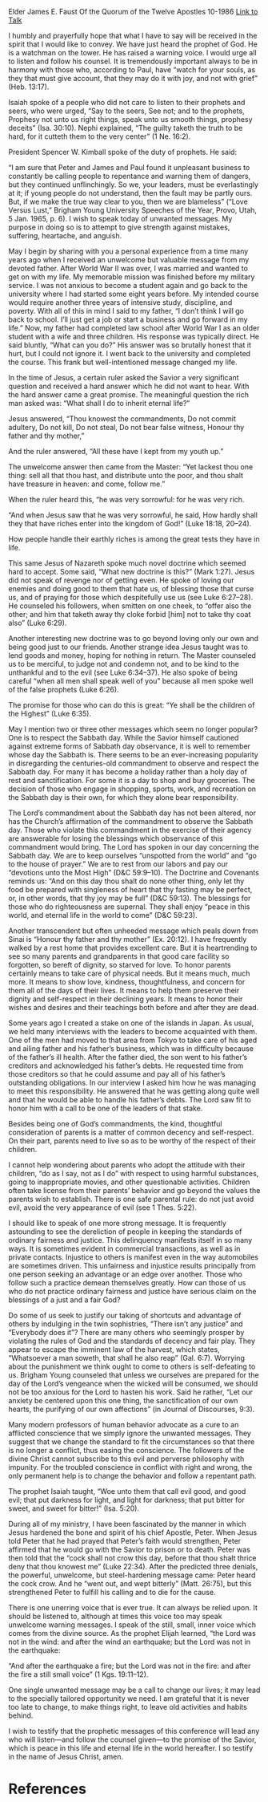 Elder James E. Faust
Of the Quorum of the Twelve Apostles
10-1986
[Link to Talk](https://www.churchofjesuschrist.org/study/general-conference/1986/10/unwanted-messages?lang=eng)

I humbly and prayerfully hope that what I have to say will be received in the spirit that I would like to convey. We have just heard the prophet of God. He is a watchman on the tower. He has raised a warning voice. I would urge all to listen and follow his counsel. It is tremendously important always to be in harmony with those who, according to Paul, have “watch for your souls, as they that must give account, that they may do it with joy, and not with grief” (Heb. 13:17).

Isaiah spoke of a people who did not care to listen to their prophets and seers, who were urged, “Say to the seers, See not; and to the prophets, Prophesy not unto us right things, speak unto us smooth things, prophesy deceits” (Isa. 30:10). Nephi explained, “The guilty taketh the truth to be hard, for it cutteth them to the very center” (1 Ne. 16:2).

President Spencer W. Kimball spoke of the duty of prophets. He said:

“I am sure that Peter and James and Paul found it unpleasant business to constantly be calling people to repentance and warning them of dangers, but they continued unflinchingly. So we, your leaders, must be everlastingly at it; if young people do not understand, then the fault may be partly ours. But, if we make the true way clear to you, then we are blameless” (“Love Versus Lust,” Brigham Young University Speeches of the Year, Provo, Utah, 5 Jan. 1965, p. 6). I wish to speak today of unwanted messages. My purpose in doing so is to attempt to give strength against mistakes, suffering, heartache, and anguish.

May I begin by sharing with you a personal experience from a time many years ago when I received an unwelcome but valuable message from my devoted father. After World War II was over, I was married and wanted to get on with my life. My memorable mission was finished before my military service. I was not anxious to become a student again and go back to the university where I had started some eight years before. My intended course would require another three years of intensive study, discipline, and poverty. With all of this in mind I said to my father, “I don’t think I will go back to school. I’ll just get a job or start a business and go forward in my life.” Now, my father had completed law school after World War I as an older student with a wife and three children. His response was typically direct. He said bluntly, “What can you do?” His answer was so brutally honest that it hurt, but I could not ignore it. I went back to the university and completed the course. This frank but well-intentioned message changed my life.

In the time of Jesus, a certain ruler asked the Savior a very significant question and received a hard answer which he did not want to hear. With the hard answer came a great promise. The meaningful question the rich man asked was: “What shall I do to inherit eternal life?”

Jesus answered, “Thou knowest the commandments, Do not commit adultery, Do not kill, Do not steal, Do not bear false witness, Honour thy father and thy mother,”

And the ruler answered, “All these have I kept from my youth up.”

The unwelcome answer then came from the Master: “Yet lackest thou one thing: sell all that thou hast, and distribute unto the poor, and thou shalt have treasure in heaven: and come, follow me.”

When the ruler heard this, “he was very sorrowful: for he was very rich.

“And when Jesus saw that he was very sorrowful, he said, How hardly shall they that have riches enter into the kingdom of God!” (Luke 18:18, 20–24).

How people handle their earthly riches is among the great tests they have in life.

This same Jesus of Nazareth spoke much novel doctrine which seemed hard to accept. Some said, “What new doctrine is this?” (Mark 1:27). Jesus did not speak of revenge nor of getting even. He spoke of loving our enemies and doing good to them that hate us, of blessing those that curse us, and of praying for those which despitefully use us (see Luke 6:27–28). He counseled his followers, when smitten on one cheek, to “offer also the other; and him that taketh away thy cloke forbid [him] not to take thy coat also” (Luke 6:29).

Another interesting new doctrine was to go beyond loving only our own and being good just to our friends. Another strange idea Jesus taught was to lend goods and money, hoping for nothing in return. The Master counseled us to be merciful, to judge not and condemn not, and to be kind to the unthankful and to the evil (see Luke 6:34–37). He also spoke of being careful “when all men shall speak well of you” because all men spoke well of the false prophets (Luke 6:26).

The promise for those who can do this is great: “Ye shall be the children of the Highest” (Luke 6:35).

May I mention two or three other messages which seem no longer popular? One is to respect the Sabbath day. While the Savior himself cautioned against extreme forms of Sabbath day observance, it is well to remember whose day the Sabbath is. There seems to be an ever-increasing popularity in disregarding the centuries-old commandment to observe and respect the Sabbath day. For many it has become a holiday rather than a holy day of rest and sanctification. For some it is a day to shop and buy groceries. The decision of those who engage in shopping, sports, work, and recreation on the Sabbath day is their own, for which they alone bear responsibility.

The Lord’s commandment about the Sabbath day has not been altered, nor has the Church’s affirmation of the commandment to observe the Sabbath day. Those who violate this commandment in the exercise of their agency are answerable for losing the blessings which observance of this commandment would bring. The Lord has spoken in our day concerning the Sabbath day. We are to keep ourselves “unspotted from the world” and “go to the house of prayer.” We are to rest from our labors and pay our “devotions unto the Most High” (D&C 59:9–10). The Doctrine and Covenants reminds us: “And on this day thou shalt do none other thing, only let thy food be prepared with singleness of heart that thy fasting may be perfect, or, in other words, that thy joy may be full” (D&C 59:13). The blessings for those who do righteousness are supernal. They shall enjoy “peace in this world, and eternal life in the world to come” (D&C 59:23).

Another transcendent but often unheeded message which peals down from Sinai is “Honour thy father and thy mother” (Ex. 20:12). I have frequently walked by a rest home that provides excellent care. But it is heartrending to see so many parents and grandparents in that good care facility so forgotten, so bereft of dignity, so starved for love. To honor parents certainly means to take care of physical needs. But it means much, much more. It means to show love, kindness, thoughtfulness, and concern for them all of the days of their lives. It means to help them preserve their dignity and self-respect in their declining years. It means to honor their wishes and desires and their teachings both before and after they are dead.

Some years ago I created a stake on one of the islands in Japan. As usual, we held many interviews with the leaders to become acquainted with them. One of the men had moved to that area from Tokyo to take care of his aged and ailing father and his father’s business, which was in difficulty because of the father’s ill health. After the father died, the son went to his father’s creditors and acknowledged his father’s debts. He requested time from those creditors so that he could assume and pay all of his father’s outstanding obligations. In our interview I asked him how he was managing to meet this responsibility. He answered that he was getting along quite well and that he would be able to handle his father’s debts. The Lord saw fit to honor him with a call to be one of the leaders of that stake.

Besides being one of God’s commandments, the kind, thoughtful consideration of parents is a matter of common decency and self-respect. On their part, parents need to live so as to be worthy of the respect of their children.

I cannot help wondering about parents who adopt the attitude with their children, “do as I say, not as I do” with respect to using harmful substances, going to inappropriate movies, and other questionable activities. Children often take license from their parents’ behavior and go beyond the values the parents wish to establish. There is one safe parental rule: do not just avoid evil, avoid the very appearance of evil (see 1 Thes. 5:22).

I should like to speak of one more strong message. It is frequently astounding to see the dereliction of people in keeping the standards of ordinary fairness and justice. This delinquency manifests itself in so many ways. It is sometimes evident in commercial transactions, as well as in private contacts. Injustice to others is manifest even in the way automobiles are sometimes driven. This unfairness and injustice results principally from one person seeking an advantage or an edge over another. Those who follow such a practice demean themselves greatly. How can those of us who do not practice ordinary fairness and justice have serious claim on the blessings of a just and a fair God?

Do some of us seek to justify our taking of shortcuts and advantage of others by indulging in the twin sophistries, “There isn’t any justice” and “Everybody does it”? There are many others who seemingly prosper by violating the rules of God and the standards of decency and fair play. They appear to escape the imminent law of the harvest, which states, “Whatsoever a man soweth, that shall he also reap” (Gal. 6:7). Worrying about the punishment we think ought to come to others is self-defeating to us. Brigham Young counseled that unless we ourselves are prepared for the day of the Lord’s vengeance when the wicked will be consumed, we should not be too anxious for the Lord to hasten his work. Said he rather, “Let our anxiety be centered upon this one thing, the sanctification of our own hearts, the purifying of our own affections” (in Journal of Discourses, 9:3).

Many modern professors of human behavior advocate as a cure to an afflicted conscience that we simply ignore the unwanted messages. They suggest that we change the standard to fit the circumstances so that there is no longer a conflict, thus easing the conscience. The followers of the divine Christ cannot subscribe to this evil and perverse philosophy with impunity. For the troubled conscience in conflict with right and wrong, the only permanent help is to change the behavior and follow a repentant path.

The prophet Isaiah taught, “Woe unto them that call evil good, and good evil; that put darkness for light, and light for darkness; that put bitter for sweet, and sweet for bitter!” (Isa. 5:20).

During all of my ministry, I have been fascinated by the manner in which Jesus hardened the bone and spirit of his chief Apostle, Peter. When Jesus told Peter that he had prayed that Peter’s faith would strengthen, Peter affirmed that he would go with the Savior to prison or to death. Peter was then told that the “cock shall not crow this day, before that thou shalt thrice deny that thou knowest me” (Luke 22:34). After the predicted three denials, the powerful, unwelcome, but steel-hardening message came: Peter heard the cock crow. And he “went out, and wept bitterly” (Matt. 26:75), but this strengthened Peter to fulfill his calling and to die for the cause.

There is one unerring voice that is ever true. It can always be relied upon. It should be listened to, although at times this voice too may speak unwelcome warning messages. I speak of the still, small, inner voice which comes from the divine source. As the prophet Elijah learned, “the Lord was not in the wind: and after the wind an earthquake; but the Lord was not in the earthquake:

“And after the earthquake a fire; but the Lord was not in the fire: and after the fire a still small voice” (1 Kgs. 19:11–12).

One single unwanted message may be a call to change our lives; it may lead to the specially tailored opportunity we need. I am grateful that it is never too late to change, to make things right, to leave old activities and habits behind.

I wish to testify that the prophetic messages of this conference will lead any who will listen—and follow the counsel given—to the promise of the Savior, which is peace in this life and eternal life in the world hereafter. I so testify in the name of Jesus Christ, amen.

# References
